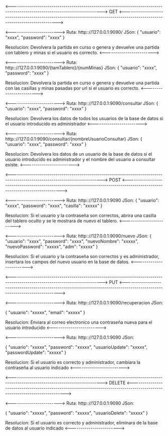 <--------------------------------------------------------------------------------------------------------------------------->
                                                GET
<--------------------------------------------------------------------------------------------------------------------------->


<------------------------>
Ruta: http:://127.0.0.1:9090/
JSon:
{
    "usuario": "xxxx",
    "password": "xxxx"
}

Resolucion: Devolvera la partida en curso o genera y devuelve una partida con tablero y minas si el usuario es correcto.
<------------------------>


<------------------------>
Ruta: http:://127.0.0.1:9090/{tamTablero}/{numMinas}
JSon:
{
    "usuario": "xxxx",
    "password": "xxxx"
}

Resolucion:  Devolvera la partida en curso o genera y devuelve una partida con las casillas y minas pasadas por url  si el usuario es correcto.
<------------------------>


<------------------------>
Ruta: http:://127.0.0.1:9090/consultar
JSon:
{
    "usuario": "xxxx",
    "password": "xxxx"
}

Resolucion: Devolvera los datos de todos los usuarios de la base de datos si el usuario introducido es administrador
<------------------------>


<------------------------>
Ruta: http:://127.0.0.1:9090/consultar/{nombreUsuarioConsultar}
JSon:
{
    "usuario": "xxxx",
    "password": "xxxx"
}

Resolucion: Devolvera los datos de un usuario de la base de datos si el usuario introducido es administrador y el nombre del usuario a consultar existe.
<------------------------>



<--------------------------------------------------------------------------------------------------------------------------->
                                                POST
<--------------------------------------------------------------------------------------------------------------------------->


<------------------------>
Ruta: http:://127.0.0.1:9090
JSon:
{
    "usuario": "xxxx",
    "password": "xxxx",
    "casilla": "xxxxx"
}

Resolucion: Si el usuario y la contraseña son correctos, abrira una casilla del tablero oculto y se le mostrara de nuevo el tablero.
<------------------------>


<------------------------>
Ruta: http:://127.0.0.1:9090/nuevo
JSon:
{
    "usuario": "xxxx",
    "password": "xxxx",
    "nuevoNombre": "xxxxx",
    "nuevoPassword": "xxxxx",
    "adm": "xxxxx"
}

Resolucion: Si el usuario y la contraseña son correctos y es administrador, insertara los campos del nuevo usuario en la base de datos.
<------------------------>



<--------------------------------------------------------------------------------------------------------------------------->
                                                PUT
<--------------------------------------------------------------------------------------------------------------------------->


<------------------------>
Ruta: http:://127.0.0.1:9090/recuperacion
JSon:

{
    "usuario": "xxxxx",
    "email": "xxxxx"
}

Resolucion: Enviara al correo electronico una contraseña nueva para el usuario introducido
<------------------------>


<------------------------>
Ruta: http:://127.0.0.1:9090
JSon:

{
    "usuario": "xxxxx",
    "password": "xxxxx",
    "usuarioUpdate": "xxxxx",
    "passwordUpdate": "xxxxx"
}

Resolucion: Si el usuario es correcto y administrador, cambiara la contraseña al usuario indicado
<------------------------>



<--------------------------------------------------------------------------------------------------------------------------->
                                                DELETE
<--------------------------------------------------------------------------------------------------------------------------->


<------------------------>
Ruta: http:://127.0.0.1:9090
JSon:

{
    "usuario": "xxxxx",
    "password": "xxxxx",
    "usuarioDelete": "xxxxx"
}

Resolucion: Si el usuario es correcto y administrador, eliminara de la base de datos al usuario indicado
<------------------------>